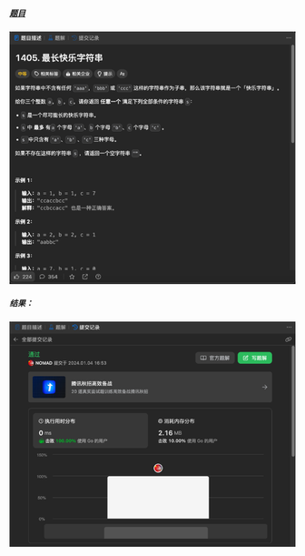 ##### [题目](https://leetcode.cn/problems/longest-happy-string/description/)
![pic](img.png)
##### 结果：
![pic](result.png)